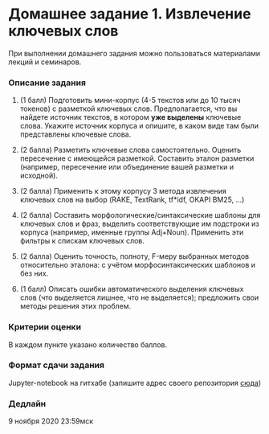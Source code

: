 # Домашнее задание 1. Извлечение ключевых слов

При выполнении домашнего задания можно пользоваться материалами лекций и семинаров.

### Описание задания

1. (1 балл) Подготовить мини-корпус (4-5 текстов или до 10 тысяч токенов) с разметкой ключевых слов. 
Предполагается, что вы найдете источник текстов, в котором **уже выделены** ключевые слова.
Укажите источник корпуса и опишите, в каком виде там были представлены ключевые слова.

2. (2 балла) Разметить ключевые слова самостоятельно. Оценить пересечение с имеющейся разметкой.
Составить эталон разметки (например, пересечение или объединение вашей разметки и исходной).

3. (2 балла) Применить к этому корпусу 3 метода извлечения ключевых слов на выбор (RAKE, TextRank, tf*idf, OKAPI BM25, ...)

4. (2 балла) Составить морфологические/синтаксические шаблоны для ключевых слов и фраз, выделить соответствующие им подстроки из корпуса (например, именные группы Adj+Noun).
Применить эти фильтры к спискам ключевых слов.

4. (2  балла) Оценить точность, полноту, F-меру выбранных методов относительно эталона:
с учётом морфосинтаксических шаблонов и без них.

5. (1 балл) Описать ошибки автоматического выделения ключевых слов (что выделяется лишнее, что не выделяется);
предложить свои методы решения этих проблем.

### Критерии оценки

В каждом пункте указано количество баллов.

### Формат сдачи задания

Jupyter-notebook на гитхабе (запишите адрес своего репозитория [сюда](https://docs.google.com/forms/d/e/1FAIpQLSfvoxiOKm9jnHO6v_ivGOeA3TKBT7Hg7bQlHa56MuALeMIcvQ/viewform?usp=sf_link))

### Дедлайн

9 ноября 2020 23:59мск